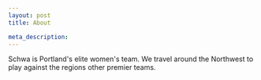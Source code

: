 ```yaml
--- 
layout: post 
title: About

meta_description: 
---
```


Schwa is Portland's elite women's team. We travel around the Northwest to play against the regions other premier teams.